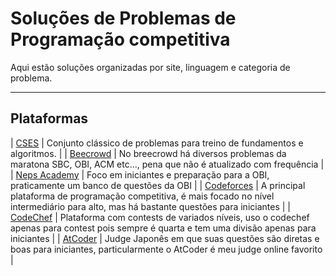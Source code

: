 # Soluções de Problemas de Programação competitiva

Aqui estão soluções organizadas por site, linguagem e categoria de problema.

---

## Plataformas

| [CSES](https://cses.fi/problemset/) | Conjunto clássico de problemas para treino de fundamentos e algoritmos. |
| [Beecrowd](https://www.beecrowd.com.br/) | No breecrowd há diversos problemas da maratona SBC, OBI, ACM etc..., pena que não é atualizado com frequência |
| [Neps Academy](https://neps.academy/) | Foco em iniciantes e preparação para a OBI, praticamente um banco de questões da OBI |
| [Codeforces](https://codeforces.com/) | A principal plataforma de programação competitiva, é mais focado no nível intermediário para alto, mas há bastante questões para iniciantes |
| [CodeChef](https://www.codechef.com/) | Plataforma com contests de variados níveis, uso o codechef apenas para contest pois sempre é quarta e tem uma divisão apenas para iniciantes |
| [AtCoder](https://atcoder.jp/) | Judge Japonês em que suas questões são diretas e boas para iniciantes, particularmente o AtCoder é meu judge online favorito |


